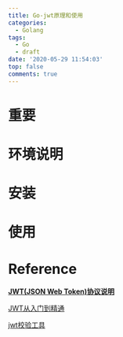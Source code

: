 ```yaml
---
title: Go-jwt原理和使用
categories:
  - Golang
tags:
  - Go
  - draft
date: '2020-05-29 11:54:03'
top: false
comments: true
---
```


# 重要

# 环境说明

# 安装

# 使用

# Reference

[**JWT(JSON Web Token)协议说明**](https://tools.ietf.org/html/rfc7519)

[JWT从入门到精通](https://www.cnblogs.com/wangshouchang/p/9551748.html)

[jwt校验工具](https://jwt.io/)

